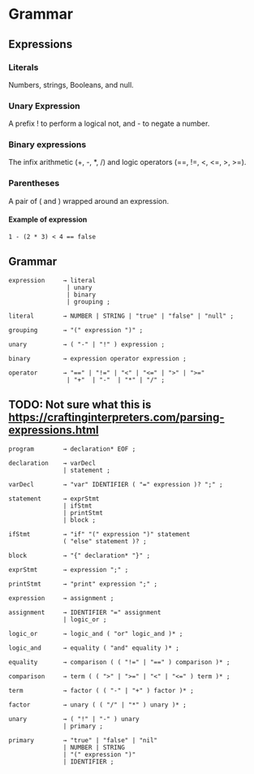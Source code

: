 # Grammar

## Expressions

### Literals
Numbers, strings, Booleans, and null.

### Unary Expression
A prefix ! to perform a logical not, and - to negate a number.

### Binary expressions
The infix arithmetic (+, -, *, /) and logic operators (==, !=, <, <=, >, >=).

### Parentheses
A pair of ( and ) wrapped around an expression.

#### Example of expression
```
1 - (2 * 3) < 4 == false
```

## Grammar

```plaintext
expression     → literal
                | unary
                | binary
                | grouping ;

literal        → NUMBER | STRING | "true" | "false" | "null" ;

grouping       → "(" expression ")" ;

unary          → ( "-" | "!" ) expression ;

binary         → expression operator expression ;

operator       → "==" | "!=" | "<" | "<=" | ">" | ">="
                | "+"  | "-"  | "*" | "/" ;
```

## TODO: Not sure what this is https://craftinginterpreters.com/parsing-expressions.html

```
program        → declaration* EOF ;

declaration    → varDecl
               | statement ;

varDecl        → "var" IDENTIFIER ( "=" expression )? ";" ;

statement      → exprStmt
               | ifStmt
               | printStmt
               | block ;

ifStmt         → "if" "(" expression ")" statement
               ( "else" statement )? ;

block          → "{" declaration* "}" ;

exprStmt       → expression ";" ;

printStmt      → "print" expression ";" ;

expression     → assignment ;

assignment     → IDENTIFIER "=" assignment
               | logic_or ;
               
logic_or       → logic_and ( "or" logic_and )* ;

logic_and      → equality ( "and" equality )* ;

equality       → comparison ( ( "!=" | "==" ) comparison )* ;

comparison     → term ( ( ">" | ">=" | "<" | "<=" ) term )* ;

term           → factor ( ( "-" | "+" ) factor )* ;

factor         → unary ( ( "/" | "*" ) unary )* ;

unary          → ( "!" | "-" ) unary
               | primary ;
               
primary        → "true" | "false" | "nil"
               | NUMBER | STRING
               | "(" expression ")"
               | IDENTIFIER ;
```